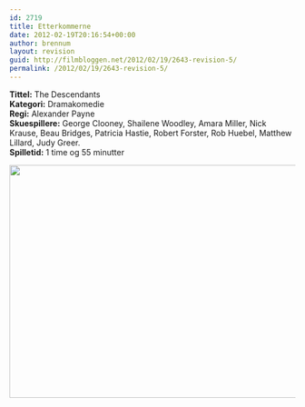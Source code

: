 ```yaml
---
id: 2719
title: Etterkommerne
date: 2012-02-19T20:16:54+00:00
author: brennum
layout: revision
guid: http://filmbloggen.net/2012/02/19/2643-revision-5/
permalink: /2012/02/19/2643-revision-5/
---
```

**Tittel:** The Descendants  
**Kategori:** Dramakomedie  
**Regi:** Alexander Payne  
**Skuespillere:** George Clooney, Shailene Woodley, Amara Miller, Nick Krause, Beau Bridges, Patricia Hastie, Robert Forster, Rob Huebel, Matthew Lillard, Judy Greer.  
**Spilletid:** 1 time og 55 minutter

<a href="http://filmbloggen.net/?attachment_id=2715" rel="attachment wp-att-2715"><img class="alignnone size-large wp-image-2715" src="http://filmbloggen.net/wp-content/uploads//2012/02/THE_DESCENDANTS-620x410.jpg" alt="" width="620" height="410" /></a>

&nbsp;